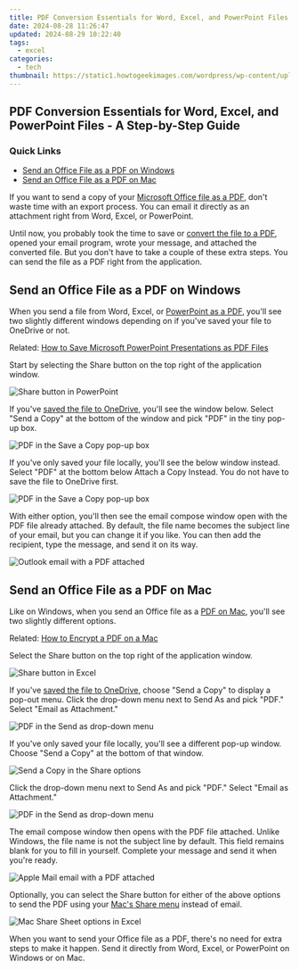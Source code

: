 ```yaml
---
title: PDF Conversion Essentials for Word, Excel, and PowerPoint Files - A Step-by-Step Guide
date: 2024-08-28 11:26:47
updated: 2024-08-29 10:22:40
tags:
  - excel
categories:
  - tech
thumbnail: https://static1.howtogeekimages.com/wordpress/wp-content/uploads/2021/11/adobe_pdf_hero_1200_675.png
---
```


## PDF Conversion Essentials for Word, Excel, and PowerPoint Files - A Step-by-Step Guide

### Quick Links

* [Send an Office File as a PDF on Windows](https://win-solutions.techidaily.com/optimizing-performance-effective-ways-to-enhance-splitgates-frame-rate-and-reduce-stuttering/)
* [Send an Office File as a PDF on Mac](https://iphone-location.techidaily.com/7-fixes-to-no-gps-showing-approximate-location-on-apple-iphone-6s-plus-waze-drfone-by-drfone-virtual-ios/)

 If you want to send a copy of your [Microsoft Office file as a PDF](https://win-able.techidaily.com/how-to-solve-game-lag-and-skipping-frames-in-modern-warfare-ii-cod/), don't waste time with an export process. You can email it directly as an attachment right from Word, Excel, or PowerPoint.

 Until now, you probably took the time to save or [convert the file to a PDF](https://youtube-data.techidaily.com/tep-by-step-process-converting-youtube-clips-into-playful-gifs-for-2024/), opened your email program, wrote your message, and attached the converted file. But you don't have to take a couple of these extra steps. You can send the file as a PDF right from the application.

##  Send an Office File as a PDF on Windows

 When you send a file from Word, Excel, or [PowerPoint as a PDF](https://youtube-tips.techidaily.com/n-2024-gaming-channel-evolution-best-14-video-ideas-on-youtube/), you'll see two slightly different windows depending on if you've saved your file to OneDrive or not.

Related: [How to Save Microsoft PowerPoint Presentations as PDF Files](https://youtube-tips.techidaily.com/n-2024-gaming-channel-evolution-best-14-video-ideas-on-youtube/) 

 Start by selecting the Share button on the top right of the application window.

![Share button in PowerPoint](https://static1.howtogeekimages.com/wordpress/wp-content/uploads/2022/07/SharePowerPointWindows-SendMSFilesPDF.png) 

 If you've [saved the file to OneDrive](https://facebook-video-content.techidaily.com/new-addressing-stalled-video-transmission-tips-and-tricks-for-messenger-users-iosandroid-for-2024/), you'll see the window below. Select "Send a Copy" at the bottom of the window and pick "PDF" in the tiny pop-up box.

![PDF in the Save a Copy pop-up box](https://static1.howtogeekimages.com/wordpress/wp-content/uploads/2022/07/InOneDriveSendCopyWindows-SendMSFilesPDF.png) 

 If you've only saved your file locally, you'll see the below window instead. Select "PDF" at the bottom below Attach a Copy Instead. You do not have to save the file to OneDrive first.

![PDF in the Save a Copy pop-up box](https://static1.howtogeekimages.com/wordpress/wp-content/uploads/2022/07/InOneDriveSendCopyWindows-SendMSFilesPDF.png) 

 With either option, you'll then see the email compose window open with the PDF file already attached. By default, the file name becomes the subject line of your email, but you can change it if you like. You can then add the recipient, type the message, and send it on its way.

![Outlook email with a PDF attached](https://static1.howtogeekimages.com/wordpress/wp-content/uploads/2022/07/EmailOutlook-SendMSFilesPDF.png) 

##  Send an Office File as a PDF on Mac

 Like on Windows, when you send an Office file as a [PDF on Mac](https://facebook-video-files.techidaily.com/in-2024-maximizing-viewability-and-engagement-understanding-facebook-video-ratios/), you'll see two slightly different options.

Related: [How to Encrypt a PDF on a Mac](https://facebook-video-files.techidaily.com/in-2024-maximizing-viewability-and-engagement-understanding-facebook-video-ratios/) 

 Select the Share button on the top right of the application window.

![Share button in Excel](https://static1.howtogeekimages.com/wordpress/wp-content/uploads/2022/07/ShareExcelMac-SendMSFilesPDF.png) 

 If you've [saved the file to OneDrive](https://tech-haven.techidaily.com/simplifying-life-comparing-claude-and-chatgpt-skills/), choose "Send a Copy" to display a pop-out menu. Click the drop-down menu next to Send As and pick "PDF." Select "Email as Attachment."

![PDF in the Send as drop-down menu](https://static1.howtogeekimages.com/wordpress/wp-content/uploads/2022/07/InOneDriveSendCopyMacOS-SendMSFilesPDF.png) 

 If you've only saved your file locally, you'll see a different pop-up window. Choose "Send a Copy" at the bottom of that window.

![Send a Copy in the Share options](https://static1.howtogeekimages.com/wordpress/wp-content/uploads/2022/07/NotInOneDriveSendCopyMac-SendMSFilesPDF.png) 

 Click the drop-down menu next to Send As and pick "PDF." Select "Email as Attachment."

![PDF in the Send as drop-down menu](https://static1.howtogeekimages.com/wordpress/wp-content/uploads/2022/07/EmailAsAttachmentMac-SendMSFilesPDF.png) 

 The email compose window then opens with the PDF file attached. Unlike Windows, the file name is not the subject line by default. This field remains blank for you to fill in yourself. Complete your message and send it when you're ready.

![Apple Mail email with a PDF attached](https://static1.howtogeekimages.com/wordpress/wp-content/uploads/2022/07/EmailMail-SendMSFilesPDF.png) 

 Optionally, you can select the Share button for either of the above options to send the PDF using your [Mac's Share menu](https://ai-video-tools.techidaily.com/new-the-ultimate-guide-to-slow-motion-video-editing-with-windows-live-movie-maker/) instead of email.

![Mac Share Sheet options in Excel](https://static1.howtogeekimages.com/wordpress/wp-content/uploads/2022/07/ShareSheetExcelMac-SendMSFilesPDF.png) 

 When you want to send your Office file as a PDF, there's no need for extra steps to make it happen. Send it directly from Word, Excel, or PowerPoint on Windows or on Mac.

<ins class="adsbygoogle"
     style="display:block"
     data-ad-format="autorelaxed"
     data-ad-client="ca-pub-7571918770474297"
     data-ad-slot="1223367746"></ins>



<ins class="adsbygoogle"
     style="display:block"
     data-ad-client="ca-pub-7571918770474297"
     data-ad-slot="8358498916"
     data-ad-format="auto"
     data-full-width-responsive="true"></ins>
